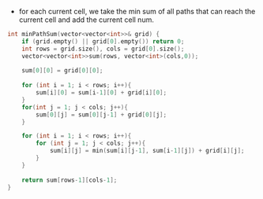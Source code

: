 - for each current cell, we take the min sum of all paths that can reach the current cell and add the current cell num.

```cpp
int minPathSum(vector<vector<int>>& grid) {
    if (grid.empty() || grid[0].empty()) return 0;
    int rows = grid.size(), cols = grid[0].size();
    vector<vector<int>>sum(rows, vector<int>(cols,0));
    
    sum[0][0] = grid[0][0];
    
    for (int i = 1; i < rows; i++){
        sum[i][0] = sum[i-1][0] + grid[i][0];
    }
    for(int j = 1; j < cols; j++){
        sum[0][j] = sum[0][j-1] + grid[0][j];
    }

    for (int i = 1; i < rows; i++){
        for (int j = 1; j < cols; j++){
            sum[i][j] = min(sum[i][j-1], sum[i-1][j]) + grid[i][j];
        }
    }
    
    return sum[rows-1][cols-1];
}
```
